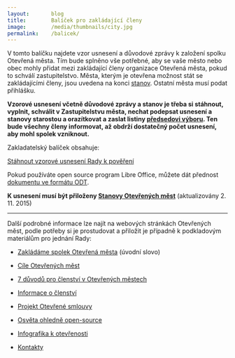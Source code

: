 ```yaml
---
layout:       blog
title:        Balíček pro zakládající členy
image:        /media/thumbnails/city.jpg
permalink:    /balicek/
---
```


V tomto balíčku najdete vzor usnesení a důvodové zprávy k založení spolku Otevřená města. 
Tím bude splněno vše potřebné, aby se vaše město nebo obec mohly přidat mezi
zakládající členy organizace Otevřená města, pokud to schválí zastupitelstvo.
Města, kterým je otevřena možnost stát se zakládajícími členy, jsou uvedena
na konci [stanov](/stanovy/). Ostatní města musí podat přihlášku.

**Vzorové usnesení včetně důvodové zprávy a stanov je třeba si stáhnout, vyplnit, schválit v Zastupitelstvu města, nechat podepsat usnesení a stanovy starostou a orazítkovat a zaslat listiny [předsedovi výboru](/kontakty/). Ten bude všechny členy informovat, až obdrží dostatečný počet usnesení, aby mohl spolek vzniknout.**

Zakladatelský balíček obsahuje:

<a href="/media/docs/balicek/usneseni2.docx" class="button expand success">Stáhnout vzorové usnesení Rady k pověření</a>

Pokud používáte open source program Libre Office, můžete dát přednost [dokumentu ve formátu ODT]((/media/docs/balicek/usneseni2.odt)).

**K usnesení musí být přiloženy [Stanovy Otevřených měst](/stanovy/)** (aktualizovány 2. 11. 2015)

----

Další podrobné informace lze najít na webových stránkách Otevřených měst, podle potřeby si je prostudovat a přiložit je případně k podkladovým materiálům pro jednání Rady:

* [Zakládáme spolek Otevřená města](/zakladame-spolek.html) (úvodní slovo)
* [Cíle Otevřených měst](/cile/)
* [7 důvodů pro členství v Otevřených městech](/clenstvi/motivace/)
* [Informace o členství](/clenstvi/)
* [Projekt Otevřené smlouvy](/projekty/smlouvy/)
* [Osvěta ohledně open-source](/open-source/)
* [Infografika k otevřenosti](/media/docs/balicek/infografika-otevrenost.pdf)

* [Kontakty](/kontakty/)
